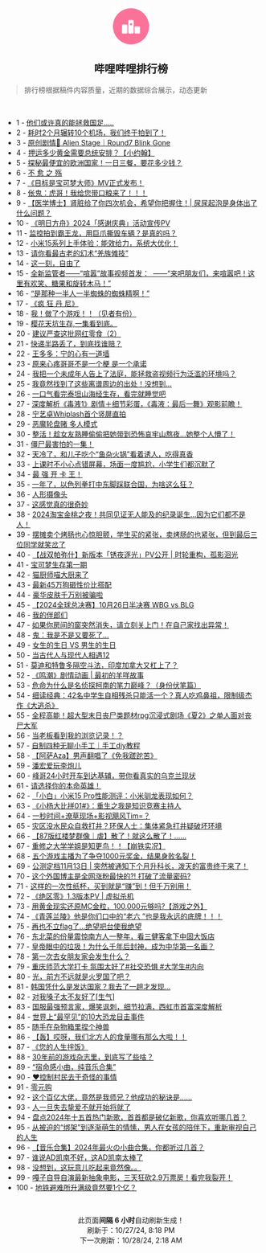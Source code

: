 <div align="center">
    <img src="./assets/icon_rank.png" alt="logo" />
    <h2>哔哩哔哩排行榜</h>
</div>

> 排行榜根据稿件内容质量，近期的数据综合展示，动态更新

<br />

<ul><li><span>1 - <a href=https://www.bilibili.com/BV1ngySYxEJx>他们或许真的能拯救国足.....</a></span></li><li><span>2 - <a href=https://www.bilibili.com/BV1fVySYpEtH>耗时2个月辗转10个机场，我们终于拍到了！</a></span></li><li><span>3 - <a href=https://www.bilibili.com/BV1wPySY8E6i>原创剧情🌠&nbsp;Alien&nbsp;Stage｜Round7&nbsp;Blink&nbsp;Gone</a></span></li><li><span>4 - <a href=https://www.bilibili.com/BV1boyzYVEge>押运多少黄金需要总统安排？【小约翰】</a></span></li><li><span>5 - <a href=https://www.bilibili.com/BV1ZDymYJE4Y>探秘最便宜的欧洲国家！一日三餐，要花多少钱？</a></span></li><li><span>6 - <a href=https://www.bilibili.com/BV1KRyUYiEQx>不&nbsp;愈&nbsp;之&nbsp;殇</a></span></li><li><span>7 - <a href=https://www.bilibili.com/BV1HTy6YiEDu>《目标是宝可梦大师》MV正式发布！</a></span></li><li><span>8 - <a href=https://www.bilibili.com/BV1Q1yUYkEb1>伥鬼：虎哥！我给您带口粮来了！！！</a></span></li><li><span>9 - <a href=https://www.bilibili.com/BV1xnyDYqEmA>【医学博士】肾脏给了你四次机会，希望你把握住！|&nbsp;尿尿起泡是身体出了什么问题？</a></span></li><li><span>10 - <a href=https://www.bilibili.com/BV1Sa1WYuEo4>《明日方舟》2024「感谢庆典」活动宣传PV</a></span></li><li><span>11 - <a href=https://www.bilibili.com/BV1mYySYzEQt>监控拍到霸王龙，用巨爪撕毁车辆？是真的吗？</a></span></li><li><span>12 - <a href=https://www.bilibili.com/BV1WWyDYvEr8>小米15系列上手体验：能效给力，系统大优化！</a></span></li><li><span>13 - <a href=https://www.bilibili.com/BV1PTyQYKEnM>请你看最古老的幻术“羌族傩技”</a></span></li><li><span>14 - <a href=https://www.bilibili.com/BV19sybYsEb1>这一刻，自由了</a></span></li><li><span>15 - <a href=https://www.bilibili.com/BV1KoyUYNEbe>全新监管者——“喧嚣”故事视频首发：&nbsp;&nbsp;——“来吧朋友们，来喧嚣吧！这里有欢笑、糖果和旋转木马！”</a></span></li><li><span>16 - <a href=https://www.bilibili.com/BV1oQymYUEWV>“是那种一半人一半蜘蛛的蜘蛛精啊！”</a></span></li><li><span>17 - <a href=https://www.bilibili.com/BV1oQymYUEQQ>《疯&nbsp;狂&nbsp;丹&nbsp;尼》</a></span></li><li><span>18 - <a href=https://www.bilibili.com/BV1kzysYbE8d>我！做了个游戏！！（见者有份）</a></span></li><li><span>19 - <a href=https://www.bilibili.com/BV1TaymYYE4e>樱花天坑生存,一集看到底。</a></span></li><li><span>20 - <a href=https://www.bilibili.com/BV1vvy2YrE3L>建议严查这批网红零食（2）</a></span></li><li><span>21 - <a href=https://www.bilibili.com/BV15ByUY7ECf>快递半路丢了，到底找谁赔？</a></span></li><li><span>22 - <a href=https://www.bilibili.com/BV1cB1KY3EwZ>王多多：宁的心有一道墙</a></span></li><li><span>23 - <a href=https://www.bilibili.com/BV1pJy5YaEgN>原来心疼哥哥不是一个梗&nbsp;是一个承诺</a></span></li><li><span>24 - <a href=https://www.bilibili.com/BV1oVySYpEU2>我把一个未成年人告上了法庭，能拯救盗视频行为泛滥的环境吗？</a></span></li><li><span>25 - <a href=https://www.bilibili.com/BV1ns1nYjEeb>我竟然找到了这些离谱周边的出处！没想到...</a></span></li><li><span>26 - <a href=https://www.bilibili.com/BV1Zc1PYZEde>一口气看完泰坦山海经生存，看完就睡觉吧</a></span></li><li><span>27 - <a href=https://www.bilibili.com/BV13T1FYMEDG>深度解析《毒液1》剧情＋细节彩蛋，《毒液：最后一舞》观影前瞻！</a></span></li><li><span>28 - <a href=https://www.bilibili.com/BV1cGy6YPEAr>宁艺卓Whiplash首个竖屏直拍</a></span></li><li><span>29 - <a href=https://www.bilibili.com/BV1mi1WYvEBT>恶魔轮盘赌&nbsp;多人模式</a></span></li><li><span>30 - <a href=https://www.bilibili.com/BV1aUyzYUErb>整活！趁女友熟睡偷偷把她带到恐怖哀牢山熬夜…她整个人懵了！</a></span></li><li><span>31 - <a href=https://www.bilibili.com/BV1zD1HY7EEC>僵尸最害怕的一集！</a></span></li><li><span>32 - <a href=https://www.bilibili.com/BV11hyRYjEke>天冷了，和儿子吃个“鱼杂火锅”看着诱人，吃得真香</a></span></li><li><span>33 - <a href=https://www.bilibili.com/BV1K414YgEUw>上课时不小心点错屏幕，场面一度尴尬，小学生们都沉默了</a></span></li><li><span>34 - <a href=https://www.bilibili.com/BV11pyDYKEyq>最&nbsp;强&nbsp;开&nbsp;卡&nbsp;王！</a></span></li><li><span>35 - <a href=https://www.bilibili.com/BV1Qe1xYyE7G>一年了，以色列拳打中东脚踩联合国，为啥这么狂？</a></span></li><li><span>36 - <a href=https://www.bilibili.com/BV1g4ySYyEro>人形摄像头</a></span></li><li><span>37 - <a href=https://www.bilibili.com/BV19x1WYGEiF>这感觉真的很奇妙</a></span></li><li><span>38 - <a href=https://www.bilibili.com/BV1rYyXYTEkS>2024淘宝金桃之夜！共同见证无人能及的纪录诞生…因为它们都不是人！</a></span></li><li><span>39 - <a href=https://www.bilibili.com/BV12dyZYoEbo>摆摊卖个烤肠也心惊胆颤，学生买的紧张，卖烤肠的也紧张，但到最后三位同学就笑岔了</a></span></li><li><span>40 - <a href=https://www.bilibili.com/BV1SdyDYCELL>【战双帕弥什】新版本「锈夜逐光」PV公开&nbsp;|&nbsp;时轮重构，孤影洄光</a></span></li><li><span>41 - <a href=https://www.bilibili.com/BV1Q81WYzE7b>宝可梦生存第一期</a></span></li><li><span>42 - <a href=https://www.bilibili.com/BV1gE1PYjEgn>猫厨师喵大厨来了</a></span></li><li><span>43 - <a href=https://www.bilibili.com/BV1CW1pYREyp>最新45万狗砸性价比搭配</a></span></li><li><span>44 - <a href=https://www.bilibili.com/BV1n5ykYzEpJ>豪华皮肤千万别被骗啦</a></span></li><li><span>45 - <a href=https://www.bilibili.com/BV1Tf1sYzEFM>【2024全球总决赛】10月26日半决赛&nbsp;WBG&nbsp;vs&nbsp;BLG</a></span></li><li><span>46 - <a href=https://www.bilibili.com/BV1hQ1sY5EeZ>我的伴郎们</a></span></li><li><span>47 - <a href=https://www.bilibili.com/BV1jVymY1EX1>如果你房间的窗突然消失，请立刻关上门！在自己家找出异常！</a></span></li><li><span>48 - <a href=https://www.bilibili.com/BV1Gu1PYpEGE>鬼：我是不是又要死了...</a></span></li><li><span>49 - <a href=https://www.bilibili.com/BV1zayUYHEJk>女生的生日&nbsp;VS&nbsp;男生的生日</a></span></li><li><span>50 - <a href=https://www.bilibili.com/BV1Mp1KYHEFJ>当古代人与现代人相遇12</a></span></li><li><span>51 - <a href=https://www.bilibili.com/BV1Cm1AYqEba>莫迪和特鲁多隔空斗法，印度加拿大又杠上了？</a></span></li><li><span>52 - <a href=https://www.bilibili.com/BV1QKyUYuEa8>《鸣潮》剧情动画&nbsp;|&nbsp;最初的羊咩故事</a></span></li><li><span>53 - <a href=https://www.bilibili.com/BV1JGy6YAEEV>危命为什么是名侦探柯南的笔力巅峰？（身份伏笔篇）</a></span></li><li><span>54 - <a href=https://www.bilibili.com/BV1zbyWY7ENU>细读经典：42名中学生自相残杀只能活一个？真人吃鸡鼻祖，限制级杰作《大逃杀》</a></span></li><li><span>55 - <a href=https://www.bilibili.com/BV1Yry2YqEPQ>全程高能！超大型末日丧尸类题材rpg沉浸式剧场《夏2》之单人面对丧尸大军</a></span></li><li><span>56 - <a href=https://www.bilibili.com/BV1qp1NYaE5P>当老板看到我的浏览记录！？</a></span></li><li><span>57 - <a href=https://www.bilibili.com/BV1YyyUYVECt>自制四种无聊小手工｜手工diy教程</a></span></li><li><span>58 - <a href=https://www.bilibili.com/BV1ab1AYSEaW>【阿萨Aza】男声翻唱了《免我蹉跎苦》</a></span></li><li><span>59 - <a href=https://www.bilibili.com/BV1wMyQYvEpZ>潘宏爱玩李炮儿</a></span></li><li><span>60 - <a href=https://www.bilibili.com/BV14gy2YZE9W>峰哥24小时开车到达基辅，带你看真实的乌克兰现状</a></span></li><li><span>61 - <a href=https://www.bilibili.com/BV1AAySYcE7J>请选择你的本命英雄！</a></span></li><li><span>62 - <a href=https://www.bilibili.com/BV1WQykY5E9V>「小白」小米15&nbsp;Pro性能测评：小米驯龙表现如何？</a></span></li><li><span>63 - <a href=https://www.bilibili.com/BV1Kw1xYqEYg>《小杨大比拼01#》：重生之我是知识竞赛主持人</a></span></li><li><span>64 - <a href=https://www.bilibili.com/BV1pB1KY3EGT>一秒时间+潦草现场+影视飓风Tim=？</a></span></li><li><span>65 - <a href=https://www.bilibili.com/BV1hPyUY6Ec9>灾区没水民众自救打井？环保人士：集体紧急打井疑破坏环境</a></span></li><li><span>66 - <a href=https://www.bilibili.com/BV1Kzy6YyEnE>【87版红楼梦群像｜虐】散了！就这么散了！……</a></span></li><li><span>67 - <a href=https://www.bilibili.com/BV1u9yzYjEEo>重修之大学学姐是知更鸟！！【崩铁实况】</a></span></li><li><span>68 - <a href=https://www.bilibili.com/BV1WAy6YuEb8>五个游戏主播为了争夺1000元奖金，结果身败名裂！</a></span></li><li><span>69 - <a href=https://www.bilibili.com/BV1oGymYLEKW>公测定档11月13日&nbsp;|&nbsp;突然被通知下个月升科长，泼天的富贵终于来了！</a></span></li><li><span>70 - <a href=https://www.bilibili.com/BV19kyUYyESo>这个外国博主是全网涨粉最快的?!&nbsp;打破了流量密码?</a></span></li><li><span>71 - <a href=https://www.bilibili.com/BV1RzyUYyEWc>这样的一次性纸杯，买到就是“赚”到！但千万别用！</a></span></li><li><span>72 - <a href=https://www.bilibili.com/BV1udyDYCE7W>《绝区零》1.3版本PV&nbsp;|&nbsp;虚拟杀机</a></span></li><li><span>73 - <a href=https://www.bilibili.com/BV1uqykY9E9a>用黄金现实还原MC金粒，100,000元够吗?【游戏之外】</a></span></li><li><span>74 - <a href=https://www.bilibili.com/BV1wNyfYDENV>《青莲兰陵》他是你们口中的“老六&nbsp;”也是我永远的底牌！！！</a></span></li><li><span>75 - <a href=https://www.bilibili.com/BV1qwyXYbEdJ>再也不立flag了...绝望吧台使我绝望</a></span></li><li><span>76 - <a href=https://www.bilibili.com/BV1U9yUYTErv>东北菜的份量震惊南方人一整年，看三健客拿下中固大饭店</a></span></li><li><span>77 - <a href=https://www.bilibili.com/BV1nx1nY1E6h>皇帝眼中的垃圾！为什么千年后封神，成为中华第一名画？</a></span></li><li><span>78 - <a href=https://www.bilibili.com/BV1LM14YpE8a>第一次去女朋友家会发生什么？</a></span></li><li><span>79 - <a href=https://www.bilibili.com/BV19jyVYyEUw>重庆师范大学打卡&nbsp;氛围太好了#社交恐惧&nbsp;#大学生#内向</a></span></li><li><span>80 - <a href=https://www.bilibili.com/BV1JeyDYZEx7>光，前方不远就是火罗国了吧？</a></span></li><li><span>81 - <a href=https://www.bilibili.com/BV1sJyUY8ECj>韩国凭什么是发达国家？我去了一趟才发现...</a></span></li><li><span>82 - <a href=https://www.bilibili.com/BV1CRyWYbER7>对我嗓子太不友好了[生气]</a></span></li><li><span>83 - <a href=https://www.bilibili.com/BV17myoYVE3p>国服最强预言家，爆笑讽刺，细节拉满，西虹市首富深度解析</a></span></li><li><span>84 - <a href=https://www.bilibili.com/BV1DQyzY2ERB>世界上“最罕见”的10大恐龙目击事件</a></span></li><li><span>85 - <a href=https://www.bilibili.com/BV1znykYvEgM>随手在杂物箱里捏个神兽</a></span></li><li><span>86 - <a href=https://www.bilibili.com/BV1LzyUY2EGM>【轰】哎呀，我们北方人的食量哪有那么大啦！！</a></span></li><li><span>87 - <a href=https://www.bilibili.com/BV111yQYuEbG>《您的人生拌饭》</a></span></li><li><span>88 - <a href=https://www.bilibili.com/BV15Wy6YREKJ>30年前的游戏杂志里，到底写了些啥？</a></span></li><li><span>89 - <a href=https://www.bilibili.com/BV1AFymYsEw6>“宿命感小曲，纯音乐合集”</a></span></li><li><span>90 - <a href=https://www.bilibili.com/BV19syQYXEhn>❤️控制村民去干奇怪的事情</a></span></li><li><span>91 - <a href=https://www.bilibili.com/BV1FZ1NYzEtc>零元购</a></span></li><li><span>92 - <a href=https://www.bilibili.com/BV1sJyUY8EkF>这个百亿大佬，竟然是我师兄？他成功的秘诀是……</a></span></li><li><span>93 - <a href=https://www.bilibili.com/BV1W814YTEKp>人一旦失去挚爱不就开始将就了</a></span></li><li><span>94 - <a href=https://www.bilibili.com/BV144yoYoEEZ>盘点2024年十五首热门新歌，首首都是破亿新歌，你喜欢听哪几首？</a></span></li><li><span>95 - <a href=https://www.bilibili.com/BV1tr1AYrEby>从被迫的“绑架”到逐渐萌生的情愫，男人在女孩的陪伴下，重新审视自己的人生</a></span></li><li><span>96 - <a href=https://www.bilibili.com/BV1BLy6YcEmm>【音乐合集】2024年最火の小曲合集，你都听过几首？</a></span></li><li><span>97 - <a href=https://www.bilibili.com/BV1RPyrY4EU4>谁说AD凯南不好，这AD凯南太棒了</a></span></li><li><span>98 - <a href=https://www.bilibili.com/BV1kzymYoEvc>没想到，这玩意儿吃起来竟然像。。</a></span></li><li><span>99 - <a href=https://www.bilibili.com/BV1h81WY6Eq8>嘎子自导自演最新抽象电影，三天狂砍2.9万票房！看完我裂开！</a></span></li><li><span>100 - <a href=https://www.bilibili.com/BV1yk1WYhERm>地铁避难所升满级竟然要1个亿？</a></span></li></ul>

<br />

<p align=center>此页面<strong>间隔 6 小时</strong>自动刷新生成！<br>刷新于：10/27/24, 8:18 PM<br>下一次刷新：10/28/24, 2:18 AM</p>
